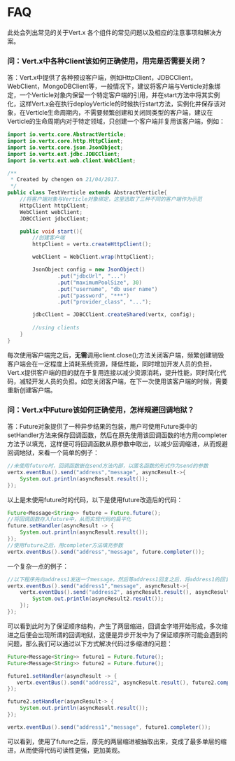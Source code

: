 # FAQ

此处会列出常见的关于Vert.x 各个组件的常见问题以及相应的注意事项和解决方案。

### 问：Vert.x中各种Client该如何正确使用，用完是否需要关闭？

答：Vert.x中提供了各种预设客户端，例如HttpClient，JDBCClient，WebClient，MongoDBClient等，一般情况下，建议将客户端与Verticle对象绑定，一个Verticle对象内保留一个特定客户端的引用，并在start方法中将其实例化，这样Vert.x会在执行deployVerticle的时候执行start方法，实例化并保存该对象，在Verticle生命周期内，不需要频繁创建和关闭同类型的客户端，建议在Verticle的生命周期内对于特定领域，只创建一个客户端并复用该客户端，例如：

```java
import io.vertx.core.AbstractVerticle;
import io.vertx.core.http.HttpClient;
import io.vertx.core.json.JsonObject;
import io.vertx.ext.jdbc.JDBCClient;
import io.vertx.ext.web.client.WebClient;

/**
 * Created by chengen on 21/04/2017.
 */
public class TestVerticle extends AbstractVerticle{
    //将客户端对象与Verticle对象绑定，这里选取了三种不同的客户端作为示范
    HttpClient httpClient;
    WebClient webClient;
    JDBCClient jdbcClient;

    public void start(){
      	//创建客户端
        httpClient = vertx.createHttpClient();

        webClient = WebClient.wrap(httpClient);

        JsonObject config = new JsonObject()
                .put("jdbcUrl", "...")
                .put("maximumPoolSize", 30)
                .put("username", "db user name")
                .put("password", "***")
                .put("provider_class", "...");

        jdbcClient = JDBCClient.createShared(vertx, config);
      
      	//using clients 
    }
}
```

每次使用客户端完之后，**无需**调用client.close();方法关闭客户端，频繁创建销毁客户端会在一定程度上消耗系统资源，降低性能，同时增加开发人员的负担，Vert.x提供客户端的目的就在于复用连接以减少资源消耗，提升性能，同时简化代码，减轻开发人员的负担。如您关闭客户端，在下一次使用该客户端的时候，需要重新创建客户端。

### 问：Vert.x中Future该如何正确使用，怎样规避回调地狱？

答：Future对象提供了一种异步结果的包装，用户可使用Future类中的setHandler方法来保存回调函数，然后在原先使用该回调函数的地方用completer方法予以填充，这样便可将回调函数从原参数中取出，以减少回调缩进，从而规避回调地狱，来看一个简单的例子：

```java
//未使用future时，回调函数嵌在send方法内部，以匿名函数的形式作为send的参数
vertx.eventBus().send("address","message", asyncResult->{
    System.out.println(asyncResult.result()); 
});
```

以上是未使用future时的代码，以下是使用future改造后的代码：

```java
Future<Message<String>> future = Future.future();
//将回调函数存入future中，从而实现代码的扁平化
future.setHandler(asyncResult -> {
    System.out.println(asyncResult.result());
});
//使用future之后，用completer方法填充参数
vertx.eventBus().send("address","message", future.completer());
```

一个复杂一点的例子：

```java
//以下程序先向address1发送一个message，然后等address1回复之后，将address1的回复消息发送给address2，最后将address2的回复打印到控制台上
vertx.eventBus().send("address1","message", asyncResult->{
    vertx.eventBus().send("address2", asyncResult.result(), asyncResult2->{
        System.out.println(asyncResult2.result());
    });
});
```

可以看到此时为了保证顺序结构，产生了两层缩进，回调金字塔开始形成，多次缩进之后便会出现所谓的回调地狱，这便是异步开发中为了保证顺序所可能会遇到的问题，那么我们可以通过以下方式解决代码过多缩进的问题：

```java
Future<Message<String>> future1 = Future.future();
Future<Message<String>> future2 = Future.future();

future1.setHandler(asyncResult -> {
   vertx.eventBus().send("address2", asyncResult.result(), future2.completer());
});

future2.setHandler(asyncResult-> {
    System.out.println(asyncResult.result());
});

vertx.eventBus().send("address1","message", future1.completer());
```

可以看到，使用了future之后，原先的两层缩进被抽取出来，变成了最多单层的缩进，从而使得代码可读性更强，更加美观。
